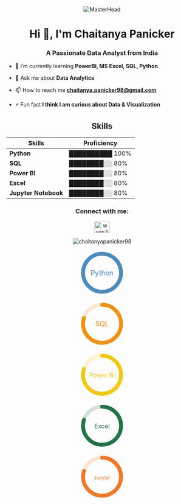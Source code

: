 <div align="center">
  
![MasterHead](https://media.licdn.com/dms/image/v2/D4D16AQFtQm1V5xx7_w/profile-displaybackgroundimage-shrink_200_800/profile-displaybackgroundimage-shrink_200_800/0/1710870009359?e=2147483647&v=beta&t=cIZvlOB6_rB053_id6XabKgAprryKmT20PYaSfkCl_A)

</div>


<h1 align="center">Hi 👋, I'm Chaitanya Panicker</h1>
<h3 align="center">A Passionate Data Analyst from India</h3>

- 🌱 I’m currently learning **PowerBI, MS Excel, SQL, Python**
  
- 💬 Ask me about **Data Analytics**

- 📫 How to reach me **chaitanya.panicker98@gmail.com**

- ⚡ Fun fact **I think I am curious about Data & Visualization**

<div align="center">
  
## Skills
| Skills         | Proficiency |
|---------------|-------------|
| **Python**          | ██████████ 100% |
| **SQL**           | ████████░░ 80% |
| **Power BI**       | ████████░░ 80% |
| **Excel**         | ████████░░ 80% |
| **Jupyter Notebook**        | ████████░░ 80% |

</div>

<div align="center">

<h3 align="center">Connect with me:</h3>
<p align="center">
<a href="https://linkedin.com/in/www.linkedin.com/in/chaitanyapanicker98" target="blank"><img align="center" src="https://raw.githubusercontent.com/rahuldkjain/github-profile-readme-generator/master/src/images/icons/Social/linked-in-alt.svg" alt="www.linkedin.com/in/chaitanyapanicker98" height="30" width="40" /></a>
</p>

<p><img align="center" src="https://github-readme-streak-stats.herokuapp.com/?user=chaitanyapanicker98&" alt="chaitanyapanicker98" /></p>
</div>

<!-- Python -->
<p align="center">
  <svg width="120" height="120">
    <circle cx="60" cy="60" r="50" stroke="#4B8BBE" stroke-width="10" fill="none" opacity="0.2"/>
    <circle cx="60" cy="60" r="50" stroke="#4B8BBE" stroke-width="10" fill="none"
      stroke-dasharray="314"
      stroke-dashoffset="0"
      stroke-linecap="round"
      transform="rotate(-90 60 60)"/>
    <text x="60" y="60" text-anchor="middle" dy="7" font-size="18" fill="#4B8BBE">Python</text>
  </svg>
</p>

<!-- SQL -->
<p align="center">
  <svg width="120" height="120">
    <circle cx="60" cy="60" r="50" stroke="#F29111" stroke-width="10" fill="none" opacity="0.2"/>
    <circle cx="60" cy="60" r="50" stroke="#F29111" stroke-width="10" fill="none"
      stroke-dasharray="314"
      stroke-dashoffset="63"
      stroke-linecap="round"
      transform="rotate(-90 60 60)"/>
    <text x="60" y="60" text-anchor="middle" dy="7" font-size="18" fill="#F29111">SQL</text>
  </svg>
</p>

<!-- Power BI -->
<p align="center">
  <svg width="120" height="120">
    <circle cx="60" cy="60" r="50" stroke="#F2C811" stroke-width="10" fill="none" opacity="0.2"/>
    <circle cx="60" cy="60" r="50" stroke="#F2C811" stroke-width="10" fill="none"
      stroke-dasharray="314"
      stroke-dashoffset="63"
      stroke-linecap="round"
      transform="rotate(-90 60 60)"/>
    <text x="60" y="60" text-anchor="middle" dy="7" font-size="16" fill="#F2C811">Power BI</text>
  </svg>
</p>

<!-- Excel -->
<p align="center">
  <svg width="120" height="120">
    <circle cx="60" cy="60" r="50" stroke="#217346" stroke-width="10" fill="none" opacity="0.2"/>
    <circle cx="60" cy="60" r="50" stroke="#217346" stroke-width="10" fill="none"
      stroke-dasharray="314"
      stroke-dashoffset="63"
      stroke-linecap="round"
      transform="rotate(-90 60 60)"/>
    <text x="60" y="60" text-anchor="middle" dy="7" font-size="16" fill="#217346">Excel</text>
  </svg>
</p>

<!-- Jupyter Notebook -->
<p align="center">
  <svg width="120" height="120">
    <circle cx="60" cy="60" r="50" stroke="#F37726" stroke-width="10" fill="none" opacity="0.2"/>
    <circle cx="60" cy="60" r="50" stroke="#F37726" stroke-width="10" fill="none"
      stroke-dasharray="314"
      stroke-dashoffset="63"
      stroke-linecap="round"
      transform="rotate(-90 60 60)"/>
    <text x="60" y="60" text-anchor="middle" dy="7" font-size="12" fill="#F37726">Jupyter</text>
  </svg>
</p>
